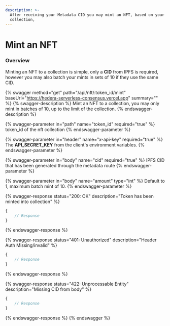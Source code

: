 ```yaml
---
description: >-
  After receiving your Metadata CID you may mint an NFT, based on your
  collection,
---
```


# Mint an NFT

### Overview&#x20;

Minting an NFT to a collection is simple, only a **CID** from IPFS is required, however you may also batch your mints in sets of 10 if they use the same CID.

{% swagger method="get" path="/api/nft/:token_id/mint" baseUrl="https://hedera-serverless-consensus.vercel.app" summary="" %}
{% swagger-description %}
Mint an NFT to a collection, you may only mint in batches of 10, up to the limit of the collection.
{% endswagger-description %}

{% swagger-parameter in="path" name="token_id" required="true" %}
token\_id of the nft collection
{% endswagger-parameter %}

{% swagger-parameter in="header" name="x-api-key" required="true" %}
The **API\_SECRET\_KEY** from the client's environment variables.
{% endswagger-parameter %}

{% swagger-parameter in="body" name="cid" required="true" %}
IPFS CID that has been generated through the metadata route&#x20;
{% endswagger-parameter %}

{% swagger-parameter in="body" name="amount" type="int" %}
Default to 1, maximum batch mint of 10.
{% endswagger-parameter %}

{% swagger-response status="200: OK" description="Token has been minted into collection" %}
```javascript
{
    // Response
}
```
{% endswagger-response %}

{% swagger-response status="401: Unauthorized" description="Header Auth Missing/invalid" %}
```javascript
{
    // Response
}
```
{% endswagger-response %}

{% swagger-response status="422: Unprocessable Entity" description="Missing CID from body" %}
```javascript
{
    // Response
}
```
{% endswagger-response %}
{% endswagger %}
